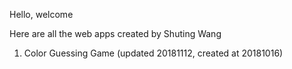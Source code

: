 Hello, welcome

Here are all the web apps created by Shuting Wang

1. Color Guessing Game (updated 20181112, created at 20181016)
